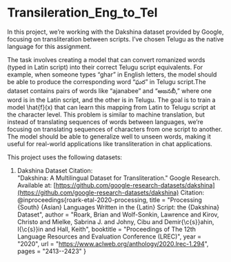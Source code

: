 # Transileration_Eng_to_Tel
In this project, we’re working with the Dakshina dataset provided by Google, focusing on transliteration between scripts. I’ve chosen Telugu as the native language for this assignment.

The task involves creating a model that can convert romanized words (typed in Latin script) into their correct Telugu script equivalents. For example, when someone types “ghar” in English letters, the model should be able to produce the corresponding word “ఘర” in Telugu script.The dataset contains pairs of words like “ajanabee” and “అజనబీ,” where one word is in the Latin script, and the other is in Telugu. The goal is to train a model  \hat{f}(x)  that can learn this mapping from Latin to Telugu script at the character level.
This problem is similar to machine translation, but instead of translating sequences of words between languages, we’re focusing on translating sequences of characters from one script to another. The model should be able to generalize well to unseen words, making it useful for real-world applications like transliteration in chat applications.


This project uses the following datasets:

1. Dakshina Dataset
   Citation:  
   "Dakshina: A Multilingual Dataset for Transliteration." Google Research.  
   Available at: [https://github.com/google-research-datasets/dakshina](https://github.com/google-research-datasets/dakshina)
   Citation:  
   @inproceedings{roark-etal-2020-processing,
    title = "Processing {South} {Asian} Languages Written in the {Latin} Script:
    the {Dakshina} Dataset",
    author = "Roark, Brian and
      Wolf-Sonkin, Lawrence and
      Kirov, Christo and
      Mielke, Sabrina J. and
      Johny, Cibu and
      Demir{\c{s}}ahin, I{\c{s}}in and
      Hall, Keith",
    booktitle = "Proceedings of The 12th Language Resources and Evaluation Conference (LREC)",
    year = "2020",
    url = "https://www.aclweb.org/anthology/2020.lrec-1.294",
    pages = "2413--2423"
}
